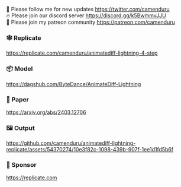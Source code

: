 🐣 Please follow me for new updates https://twitter.com/camenduru <br />
🔥 Please join our discord server https://discord.gg/k5BwmmvJJU <br />
🥳 Please join my patreon community https://patreon.com/camenduru <br />

### 🕸 Replicate
https://replicate.com/camenduru/animatediff-lightning-4-step

### 📦 Model
https://dagshub.com/ByteDance/AnimateDiff-Lightning

### 📄 Paper
https://arxiv.org/abs/2403.12706

### 🖼 Output

https://github.com/camenduru/animatediff-lightning-replicate/assets/54370274/10e3f82c-1098-439b-907f-1ee1d1fd5b6f

### 🏢 Sponsor
https://replicate.com
